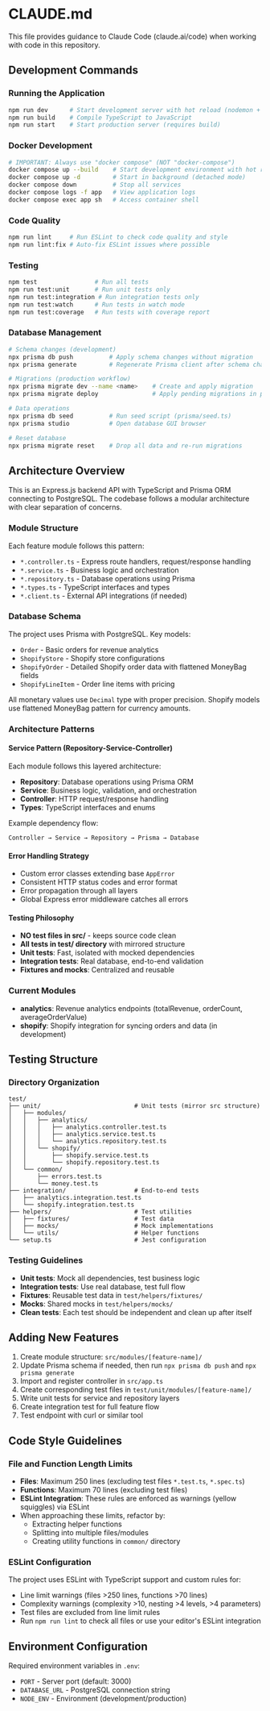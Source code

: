 # CLAUDE.md

This file provides guidance to Claude Code (claude.ai/code) when working with code in this repository.

## Development Commands

### Running the Application
```bash
npm run dev      # Start development server with hot reload (nodemon + ts-node)
npm run build    # Compile TypeScript to JavaScript
npm run start    # Start production server (requires build)
```

### Docker Development
```bash
# IMPORTANT: Always use "docker compose" (NOT "docker-compose")
docker compose up --build    # Start development environment with hot reload
docker compose up -d         # Start in background (detached mode)
docker compose down          # Stop all services
docker compose logs -f app   # View application logs
docker compose exec app sh   # Access container shell
```

### Code Quality
```bash
npm run lint     # Run ESLint to check code quality and style
npm run lint:fix # Auto-fix ESLint issues where possible
```

### Testing
```bash
npm test                # Run all tests
npm run test:unit       # Run unit tests only
npm run test:integration # Run integration tests only
npm run test:watch      # Run tests in watch mode
npm run test:coverage   # Run tests with coverage report
```

### Database Management
```bash
# Schema changes (development)
npx prisma db push          # Apply schema changes without migration
npx prisma generate         # Regenerate Prisma client after schema changes

# Migrations (production workflow)
npx prisma migrate dev --name <name>    # Create and apply migration
npx prisma migrate deploy               # Apply pending migrations in production

# Data operations
npx prisma db seed          # Run seed script (prisma/seed.ts)
npx prisma studio           # Open database GUI browser

# Reset database
npx prisma migrate reset    # Drop all data and re-run migrations
```

## Architecture Overview

This is an Express.js backend API with TypeScript and Prisma ORM connecting to PostgreSQL. The codebase follows a modular architecture with clear separation of concerns.

### Module Structure
Each feature module follows this pattern:
- `*.controller.ts` - Express route handlers, request/response handling
- `*.service.ts` - Business logic and orchestration
- `*.repository.ts` - Database operations using Prisma
- `*.types.ts` - TypeScript interfaces and types
- `*.client.ts` - External API integrations (if needed)

### Database Schema
The project uses Prisma with PostgreSQL. Key models:
- `Order` - Basic orders for revenue analytics
- `ShopifyStore` - Shopify store configurations
- `ShopifyOrder` - Detailed Shopify order data with flattened MoneyBag fields
- `ShopifyLineItem` - Order line items with pricing

All monetary values use `Decimal` type with proper precision. Shopify models use flattened MoneyBag pattern for currency amounts.

### Architecture Patterns

#### Service Pattern (Repository-Service-Controller)
Each module follows this layered architecture:
- **Repository**: Database operations using Prisma ORM
- **Service**: Business logic, validation, and orchestration
- **Controller**: HTTP request/response handling
- **Types**: TypeScript interfaces and enums

Example dependency flow:
```
Controller → Service → Repository → Prisma → Database
```

#### Error Handling Strategy
- Custom error classes extending base `AppError`
- Consistent HTTP status codes and error format
- Error propagation through all layers
- Global Express error middleware catches all errors

#### Testing Philosophy
- **NO test files in src/** - keeps source code clean
- **All tests in test/ directory** with mirrored structure
- **Unit tests**: Fast, isolated with mocked dependencies
- **Integration tests**: Real database, end-to-end validation
- **Fixtures and mocks**: Centralized and reusable

### Current Modules
- **analytics**: Revenue analytics endpoints (totalRevenue, orderCount, averageOrderValue)
- **shopify**: Shopify integration for syncing orders and data (in development)

## Testing Structure

### Directory Organization
```
test/
├── unit/                          # Unit tests (mirror src structure)
│   ├── modules/
│   │   ├── analytics/
│   │   │   ├── analytics.controller.test.ts
│   │   │   ├── analytics.service.test.ts
│   │   │   └── analytics.repository.test.ts
│   │   └── shopify/
│   │       ├── shopify.service.test.ts
│   │       └── shopify.repository.test.ts
│   └── common/
│       ├── errors.test.ts
│       └── money.test.ts
├── integration/                   # End-to-end tests
│   ├── analytics.integration.test.ts
│   └── shopify.integration.test.ts
├── helpers/                       # Test utilities
│   ├── fixtures/                  # Test data
│   ├── mocks/                     # Mock implementations
│   └── utils/                     # Helper functions
└── setup.ts                       # Jest configuration
```

### Testing Guidelines
- **Unit tests**: Mock all dependencies, test business logic
- **Integration tests**: Use real database, test full flow
- **Fixtures**: Reusable test data in `test/helpers/fixtures/`
- **Mocks**: Shared mocks in `test/helpers/mocks/`
- **Clean tests**: Each test should be independent and clean up after itself

## Adding New Features

1. Create module structure: `src/modules/[feature-name]/`
2. Update Prisma schema if needed, then run `npx prisma db push` and `npx prisma generate`
3. Import and register controller in `src/app.ts`
4. Create corresponding test files in `test/unit/modules/[feature-name]/`
5. Write unit tests for service and repository layers
6. Create integration test for full feature flow
7. Test endpoint with curl or similar tool

## Code Style Guidelines

### File and Function Length Limits
- **Files**: Maximum 250 lines (excluding test files `*.test.ts`, `*.spec.ts`)
- **Functions**: Maximum 70 lines (excluding test files)
- **ESLint Integration**: These rules are enforced as warnings (yellow squiggles) via ESLint
- When approaching these limits, refactor by:
  - Extracting helper functions
  - Splitting into multiple files/modules
  - Creating utility functions in `common/` directory

### ESLint Configuration
The project uses ESLint with TypeScript support and custom rules for:
- Line limit warnings (files >250 lines, functions >70 lines)
- Complexity warnings (complexity >10, nesting >4 levels, >4 parameters)
- Test files are excluded from line limit rules
- Run `npm run lint` to check all files or use your editor's ESLint integration

## Environment Configuration

Required environment variables in `.env`:
- `PORT` - Server port (default: 3000)
- `DATABASE_URL` - PostgreSQL connection string
- `NODE_ENV` - Environment (development/production)